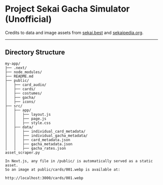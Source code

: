 # Project Sekai Gacha Simulator (Unofficial)

Credits to data and image assets from [sekai.best](https://sekai.best) and [sekaipedia.org](https://sekaipedia.org).

------

## Directory Structure

```plaintext
my-app/
├── .next/
├── node_modules/
├── README.md
├── public/
│   ├── card_audio/
│   ├── cards/
│   ├── costumes/
│   ├── gacha/
│   ├── icons/
├── src/
│   ├── app/
│   │   ├── layout.js
│   │   ├── page.js
│   │   ├── style.css
│   ├── data/
│   │   ├── individual_card_metadata/
│   │   ├── individual_gacha_metadata/
│   │   ├── card_metadata.json
│   │   ├── gacha_metadata.json
│   │   ├── gacha_rates.json
asset_scraper.py

In Next.js, any file in /public/ is automatically served as a static asset.
So an image at public/cards/001.webp is available at:

http://localhost:3000/cards/001.webp
